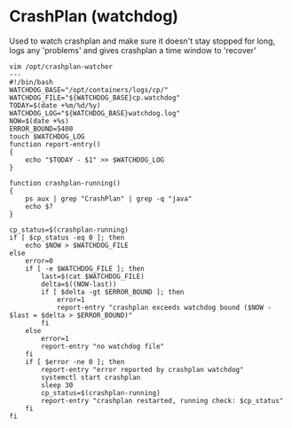 CrashPlan (watchdog)
====================
Used to watch crashplan and make sure it doesn't stay stopped for long, logs any 'problems' and gives crashplan a time window to 'recover'
```
vim /opt/crashplan-watcher
---
#!/bin/bash
WATCHDOG_BASE="/opt/containers/logs/cp/"
WATCHDOG_FILE="${WATCHDOG_BASE}cp.watchdog"
TODAY=$(date +%m/%d/%y)
WATCHDOG_LOG="${WATCHDOG_BASE}watchdog.log"
NOW=$(date +%s)
ERROR_BOUND=5400
touch $WATCHDOG_LOG
function report-entry()
{
	echo "$TODAY - $1" >> $WATCHDOG_LOG
}

function crashplan-running()
{
	ps aux | grep "CrashPlan" | grep -q "java"
	echo $?
}

cp_status=$(crashplan-running)
if [ $cp_status -eq 0 ]; then
	echo $NOW > $WATCHDOG_FILE
else
	error=0
	if [ -e $WATCHDOG_FILE ]; then
		last=$(cat $WATCHDOG_FILE)
		delta=$((NOW-last))
		if [ $delta -gt $ERROR_BOUND ]; then
			error=1
			report-entry "crashplan exceeds watchdog bound ($NOW - $last = $delta > $ERROR_BOUND)"
		fi
	else
		error=1
		report-entry "no watchdog file"
	fi
	if [ $error -ne 0 ]; then
		report-entry "error reported by crashplan watchdog"
		systemctl start crashplan
		sleep 30
		cp_status=$(crashplan-running)
		report-entry "crashplan restarted, running check: $cp_status"
	fi
fi
```
